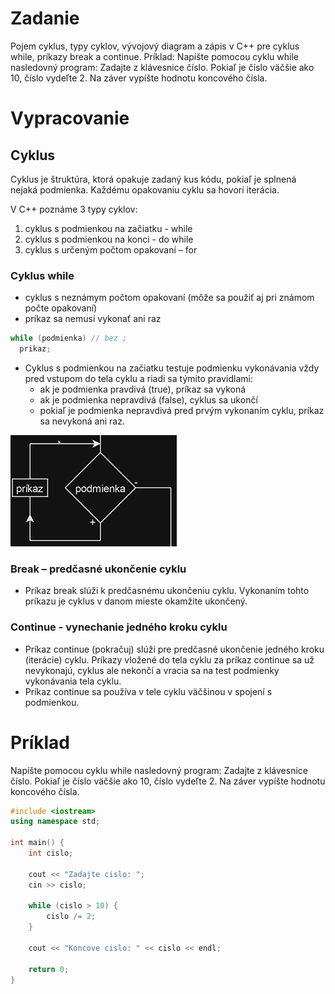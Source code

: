 # Zadanie

Pojem cyklus, typy cyklov, vývojový diagram a zápis v C++ pre cyklus while, príkazy break a continue.
Príklad: Napíšte pomocou cyklu while nasledovný program: Zadajte z klávesnice číslo. Pokiaľ je číslo väčšie ako 10, číslo vydeľte 2. Na záver vypíšte hodnotu koncového čísla.

# Vypracovanie

## Cyklus

Cyklus je štruktúra, ktorá opakuje zadaný kus kódu, pokiaľ je splnená nejaká podmienka. Každému opakovaniu cyklu sa hovorí iterácia.

V C++ poznáme 3 typy cyklov:

1. cyklus s podmienkou na začiatku - while
2. cyklus s podmienkou na konci - do while
3. cyklus s určeným počtom opakovaní – for

### Cyklus while

- cyklus s neznámym počtom opakovaní (môže sa použiť aj pri známom počte opakovaní)
- príkaz sa nemusí vykonať ani raz

```cpp
while (podmienka) // bez ;
  prikaz;
```

- Cyklus s podmienkou na začiatku testuje podmienku vykonávania vždy pred vstupom do tela cyklu a riadi sa týmito pravidlami:
  - ak je podmienka pravdivá (true), príkaz sa vykoná
  - ak je podmienka nepravdivá (false), cyklus sa ukončí
  - pokiaľ je podmienka nepravdivá pred prvým vykonaním cyklu, príkaz sa nevykoná ani raz.

![serus](while.png)

### Break – predčasné ukončenie cyklu

- Príkaz break slúži k predčasnému ukončeniu cyklu. Vykonaním tohto príkazu je cyklus v danom mieste okamžite ukončený.

### Continue - vynechanie jedného kroku cyklu

- Príkaz continue (pokračuj) slúži pre predčasné ukončenie jedného kroku (iterácie) cyklu. Príkazy vložené do tela cyklu za príkaz continue sa už nevykonajú, cyklus ale nekončí a vracia sa na test podmienky vykonávania tela cyklu.
- Príkaz continue sa používa v tele cyklu väčšinou v spojení s podmienkou.

# Príklad

Napíšte pomocou cyklu while nasledovný program: Zadajte z klávesnice číslo. Pokiaľ je číslo väčšie ako 10, číslo vydeľte 2. Na záver vypíšte hodnotu koncového čísla.

```cpp
#include <iostream>
using namespace std;

int main() {
    int cislo;

    cout << "Zadajte cislo: ";
    cin >> cislo;

    while (cislo > 10) {
        cislo /= 2;
    }

    cout << "Koncove cislo: " << cislo << endl;

    return 0;
}
```
